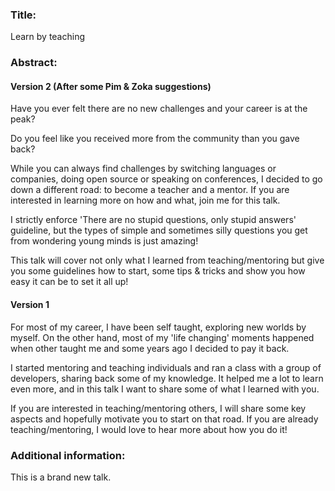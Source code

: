 ### Title:
Learn by teaching

### Abstract:


#### Version 2 (After some Pim & Zoka suggestions)

Have you ever felt there are no new challenges and your career is at the peak? 

Do you feel like you received more from the community than you gave back?

While you can always find challenges by switching languages or companies, doing open source or speaking on conferences, I decided to go down a different road: to become a teacher and a mentor. If you are interested in learning more on how and what, join me for this talk.

I strictly enforce 'There are no stupid questions, only stupid answers' guideline, but the types of simple and sometimes silly questions you get from wondering young minds is just amazing! 

This talk will cover not only what I learned from teaching/mentoring but give you some guidelines how to start, some tips & tricks and show you how easy it can be to set it all up!

#### Version 1


For most of my career, I have been self taught, exploring new worlds by myself. On the other hand, most of my 'life changing' moments happened when other taught me and some years ago I decided to pay it back.

I started mentoring and teaching individuals and ran a class with a group of developers, sharing back some of my knowledge. It helped me a lot to learn even more, and in this talk I want to share some of what I learned with you.

If you are interested in teaching/mentoring others, I will share some key aspects and hopefully motivate you to start on that road. If you are already teaching/mentoring, I would love to hear more about how you do it!


### Additional information:

This is a brand new talk.

